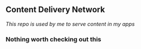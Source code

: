 ## Content Delivery Network
 *This repo is used by me to serve content in my apps*
 ### Nothing worth checking out this

